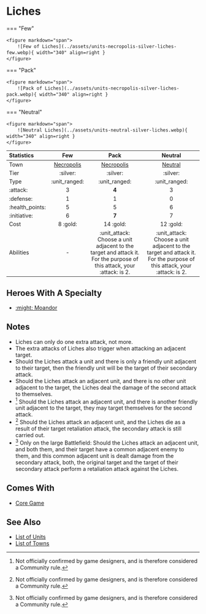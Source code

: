 # Liches

=== "Few"

    <figure markdown="span">
        ![Few of Liches](../assets/units-necropolis-silver-liches-few.webp){ width="340" align=right }
    </figure>

=== "Pack"

    <figure markdown="span">
        ![Pack of Liches](../assets/units-necropolis-silver-liches-pack.webp){ width="340" align=right }
    </figure>

=== "Neutral"

    <figure markdown="span">
        ![Neutral Liches](../assets/units-neutral-silver-liches.webp){ width="340" align=right }
    </figure>


| Statistics | Few | Pack | Neutral |
| :--- | :---: | :---: | :---: |
| Town | [Necropolis](../towns/necropolis.md) | [Necropolis](../towns/necropolis.md) | [Neutral](../towns/neutral.md) |
| Tier | :silver: | :silver: | :silver: |
| Type | :unit_ranged: | :unit_ranged: | :unit_ranged: |
| :attack: | 3 | **4** | 3 |
| :defense: | 1 | 1 | 0 |
| :health_points: | 5 | 5 | 6 |
| :initiative: | 6 | **7** | 7 |
| Cost | 8 :gold: | 14 :gold: | 12 :gold: |
| Abilities | - | :unit_attack: Choose a unit adjacent to the target and attack it. For the purpose of this attack, your :attack: is 2. | :unit_attack: Choose a unit adjacent to the target and attack it. For the purpose of this attack, your :attack: is 2. |


## Heroes With A Specialty

- [:might: Moandor](../heroes/moandor.md#specialty)


## Notes

- Liches can only do one extra attack, not more.
- The extra attacks of Liches also trigger when attacking an adjacent target.
- Should the Liches attack a unit and there is only a friendly unit adjacent to their target, then the friendly unit will be the target of their secondary attack.
- Should the Liches attack an adjacent unit, and there is no other unit adjacent to the target, the Liches deal the damage of the second attack to themselves.
- [^1] Should the Liches attack an adjacent unit, and there is another friendly unit adjacent to the target, they may target themselves for the second attack.
- [^1] Should the Liches attack an adjacent unit, and the Liches die as a result of their target retaliation attack, the secondary attack is still carried out.
- [^1] Only on the large Battlefield: Should the Liches attack an adjacent unit, and both them, and their target have a common adjacent enemy to them, and this common adjacent unit is dealt damage from the secondary attack, both, the original target and the target of their secondary attack perform a retaliation attack against the Liches.


## Comes With

- [Core Game](../content.md)


## See Also

- [List of Units](index.md)
- [List of Towns](../towns/index.md)


[^1]: Not officially confirmed by game designers, and is therefore considered a Community rule.